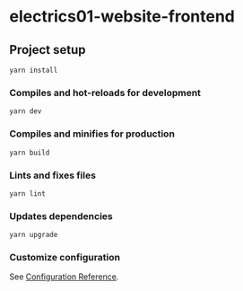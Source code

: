 # electrics01-website-frontend

## Project setup

```
yarn install
```

### Compiles and hot-reloads for development

```
yarn dev
```

### Compiles and minifies for production

```
yarn build
```

### Lints and fixes files

```
yarn lint
```

### Updates dependencies

```
yarn upgrade
```

### Customize configuration

See [Configuration Reference](https://vitejs.dev/config/).
